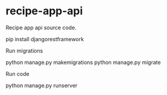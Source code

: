 # recipe-app-api
Recipe app api source code.

pip install djangorestframework

Run migrations

python manage.py makemigrations
python manage.py migrate

Run code

python manage.py runserver